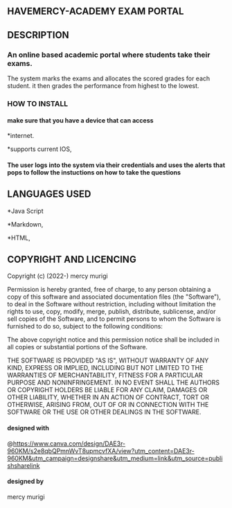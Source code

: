 ## HAVEMERCY-ACADEMY EXAM PORTAL
## DESCRIPTION
### An online based academic portal where students take their exams. 
The system marks the exams and allocates the scored grades for each student.
it then grades the performance from highest to the lowest.

### HOW TO INSTALL
 #### make sure that you have a device that can access 
 *internet.

 *supports current IOS,

 #### The user logs  into the system via their credentials and uses the alerts that pops to follow the instuctions on how to take the questions

## LANGUAGES USED
*Java Script

*Markdown,

*HTML,

## COPYRIGHT AND LICENCING
Copyright (c) (2022-) mercy murigi

Permission is hereby granted, free of charge, to any person obtaining
a copy of this software and associated documentation files (the
"Software"), to deal in the Software without restriction, including
without limitation the rights to use, copy, modify, merge, publish,
distribute, sublicense, and/or sell copies of the Software, and to
permit persons to whom the Software is furnished to do so, subject to
the following conditions:

The above copyright notice and this permission notice shall be
included in all copies or substantial portions of the Software.

THE SOFTWARE IS PROVIDED "AS IS", WITHOUT WARRANTY OF ANY KIND,
EXPRESS OR IMPLIED, INCLUDING BUT NOT LIMITED TO THE WARRANTIES OF
MERCHANTABILITY, FITNESS FOR A PARTICULAR PURPOSE AND
NONINFRINGEMENT. IN NO EVENT SHALL THE AUTHORS OR COPYRIGHT HOLDERS BE
LIABLE FOR ANY CLAIM, DAMAGES OR OTHER LIABILITY, WHETHER IN AN ACTION
OF CONTRACT, TORT OR OTHERWISE, ARISING FROM, OUT OF OR IN CONNECTION
WITH THE SOFTWARE OR THE USE OR OTHER DEALINGS IN THE SOFTWARE.

#### designed with
@https://www.canva.com/design/DAE3r-960KM/s2e8qbQPmnWvT8upmcvfXA/view?utm_content=DAE3r-960KM&utm_campaign=designshare&utm_medium=link&utm_source=publishsharelink

#### designed by
mercy murigi
